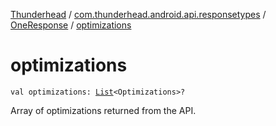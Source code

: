 [Thunderhead](../../index.md) / [com.thunderhead.android.api.responsetypes](../index.md) / [OneResponse](index.md) / [optimizations](./optimizations.md)

# optimizations

`val optimizations: `[`List`](https://kotlinlang.org/api/latest/jvm/stdlib/kotlin.collections/-list/index.html)`<Optimizations>?`

Array of optimizations returned from the API.

